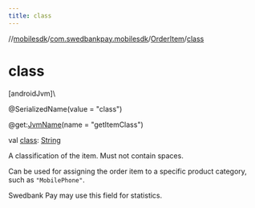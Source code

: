 ```yaml
---
title: class
---
```

//[mobilesdk](../../../index.html)/[com.swedbankpay.mobilesdk](../index.html)/[OrderItem](index.html)/[class](class.html)



# class



[androidJvm]\




@SerializedName(value = "class")



@get:[JvmName](https://kotlinlang.org/api/latest/jvm/stdlib/kotlin.jvm/-jvm-name/index.html)(name = "getItemClass")



val [class](class.html): [String](https://kotlinlang.org/api/latest/jvm/stdlib/kotlin/-string/index.html)



A classification of the item. Must not contain spaces.



Can be used for assigning the order item to a specific product category, such as <code>"MobilePhone"</code>.



Swedbank Pay may use this field for statistics.




